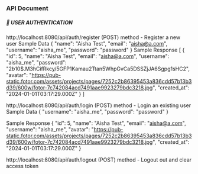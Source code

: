 ### API Document


##### 📍 USER AUTHENTICATION 

http://localhost:8080/api/auth/register
(POST) method - Register a new user
Sample Data 
   {
        "name": "Aisha Test",
        "email": "aisha@a.com",
        "username": "aisha_me",
        "password": "password"
    }
Sample Response 
[
    {
        "id": 5,
        "name": "Aisha Test",
        "email": "aisha@a.com",
        "username": "aisha_me",
        "password": "$2b$10$.M3hCifRkcy/5GFP1Kamau2Ttan5WhpGvCa5DSSZjJA6Sgpg1sHC2",
        "avatar": "https://pub-static.fotor.com/assets/projects/pages/7252c2b86395453a836cdd57b13b3d39/600w/fotor-7c742084acd7491aae9923279bdc3218.jpg",
        "created_at": "2024-01-01T03:17:29.000Z"
    }
]

http://localhost:8080/api/auth/login
(POST) method - Login an existing user
Sample Data 
    {
            "username": "aisha_me",
            "password": "password"
    }

Sample Response
{
    "id": 5,
    "name": "Aisha Test",
    "email": "aisha@a.com",
    "username": "aisha_me",
    "avatar": "https://pub-static.fotor.com/assets/projects/pages/7252c2b86395453a836cdd57b13b3d39/600w/fotor-7c742084acd7491aae9923279bdc3218.jpg",
    "created_at": "2024-01-01T03:17:29.000Z"
}

http://localhost:8080/api/auth/logout
(POST) method - Logout out and clear access token